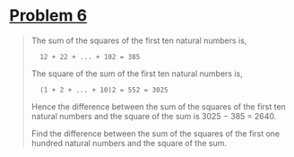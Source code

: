 # [Problem 6](https://projecteuler.net/problem=6)

> The sum of the squares of the first ten natural numbers is,
>
>       12 + 22 + ... + 102 = 385
> The square of the sum of the first ten natural numbers is,
>
>       (1 + 2 + ... + 10)2 = 552 = 3025
>
> Hence the difference between the sum of the squares of the first ten natural numbers and the square of the sum is 3025 − 385 = 2640.
>
> Find the difference between the sum of the squares of the first one hundred natural numbers and the square of the sum.
